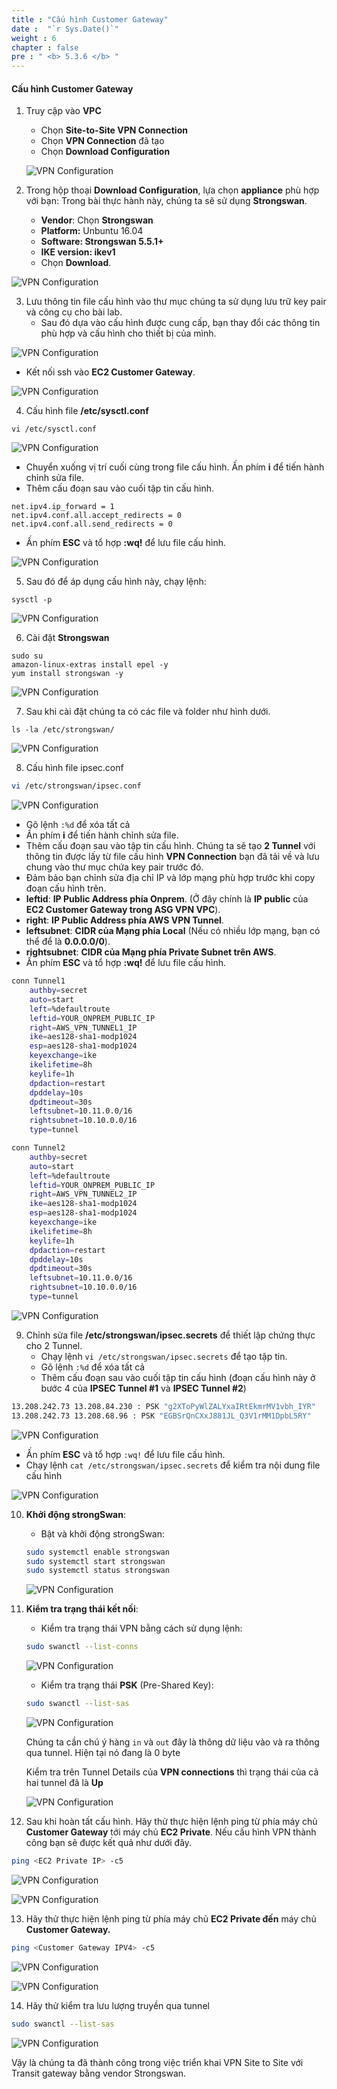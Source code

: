 ```yaml
---
title : "Cấu hình Customer Gateway"
date :  "`r Sys.Date()`" 
weight : 6
chapter : false
pre : " <b> 5.3.6 </b> "
---
```


#### Cấu hình Customer Gateway

1. Truy cập vào **VPC**
    - Chọn **Site-to-Site VPN Connection**
    - Chọn **VPN Connection** đã tạo
    - Chọn **Download Configuration**
    
    ![VPN Configuration](/images/24/image%201.png?featherlight=false&width=90pc)
    
2. Trong hộp thoại **Download Configuration**, lựa chọn **appliance** phù hợp với bạn: Trong bài thực hành này, chúng ta sẽ sử dụng **Strongswan**.
    - **Vendor**: Chọn **Strongswan**
    - **Platform:** Unbuntu 16.04
    - **Software: Strongswan 5.5.1+**
    - **IKE version: ikev1**
    - Chọn **Download**.

![VPN Configuration](/images/24/image%202.png?featherlight=false&width=90pc)

3. Lưu thông tin file cấu hình vào thư mục chúng ta sử dụng lưu trữ key pair và công cụ cho bài lab.
    - Sau đó dựa vào cấu hình được cung cấp, bạn thay đổi các thông tin phù hợp và cấu hình cho thiết bị của mình.

![VPN Configuration](https://000003.awsstudygroup.com/images/13/0003.png?featherlight=false&width=90pc)

- Kết nối ssh vào **EC2 Customer Gateway**.

![VPN Configuration](/images/24/image%203.png?featherlight=false&width=90pc)

4. Cấu hình file **/etc/sysctl.conf**

```
vi /etc/sysctl.conf
```

![VPN Configuration](/images/24/image%204.png?featherlight=false&width=90pc)

- Chuyển xuống vị trí cuối cùng trong file cấu hình. Ấn phím **i** để tiến hành chỉnh sửa file.
- Thêm cấu đoạn sau vào cuối tập tin cấu hình.

```
net.ipv4.ip_forward = 1
net.ipv4.conf.all.accept_redirects = 0
net.ipv4.conf.all.send_redirects = 0
```

- Ấn phím **ESC** và tổ hợp **:wq!** để lưu file cấu hình.

![VPN Configuration](/images/24/image%205.png?featherlight=false&width=90pc)

5. Sau đó để áp dụng cấu hình này, chạy lệnh:

```
sysctl -p
```

![VPN Configuration](/images/24/image%206.png?featherlight=false&width=90pc)

6. Cài đặt **Strongswan**

```
sudo su
amazon-linux-extras install epel -y
yum install strongswan -y
```

![VPN Configuration](/images/24/image%207.png?featherlight=false&width=90pc)

7. Sau khi cài đặt chúng ta có các file và folder như hình dưới.

```
ls -la /etc/strongswan/
```

![VPN Configuration](/images/24/image%208.png?featherlight=false&width=90pc)

8. Cấu hình file ipsec.conf

```bash
vi /etc/strongswan/ipsec.conf
```

![VPN Configuration](/images/24/image%209.png?featherlight=false&width=90pc)

- Gõ lệnh `:%d` để xóa tất cả
- Ấn phím **i** để tiến hành chỉnh sửa file.
- Thêm cấu đoạn sau vào tập tin cấu hình. Chúng ta sẽ tạo **2 Tunnel** với thông tin được lấy từ file cấu hình **VPN Connection** bạn đã tải về và lưu chung vào thư mục chứa key pair trước đó.
- Đảm bảo bạn chỉnh sửa địa chỉ IP và lớp mạng phù hợp trước khi copy đoạn cấu hình trên.
- **leftid**: **IP Public Address phía Onprem**. (Ở đây chính là **IP public** của **EC2 Customer Gateway trong ASG VPN VPC**).
- **right**: **IP Public Address phía AWS VPN Tunnel**.
- **leftsubnet**: **CIDR của Mạng phía Local** (Nếu có nhiều lớp mạng, bạn có thể để là **0.0.0.0/0**).
- **rightsubnet**: **CIDR của Mạng phía Private Subnet trên AWS**.
- Ấn phím **ESC** và tổ hợp **:wq!** để lưu file cấu hình.

```bash
conn Tunnel1
    authby=secret
    auto=start
    left=%defaultroute
    leftid=YOUR_ONPREM_PUBLIC_IP
    right=AWS_VPN_TUNNEL1_IP
    ike=aes128-sha1-modp1024
    esp=aes128-sha1-modp1024
    keyexchange=ike
    ikelifetime=8h
    keylife=1h
    dpdaction=restart
    dpddelay=10s
    dpdtimeout=30s
    leftsubnet=10.11.0.0/16
    rightsubnet=10.10.0.0/16
    type=tunnel

conn Tunnel2
    authby=secret
    auto=start
    left=%defaultroute
    leftid=YOUR_ONPREM_PUBLIC_IP
    right=AWS_VPN_TUNNEL2_IP
    ike=aes128-sha1-modp1024
    esp=aes128-sha1-modp1024
    keyexchange=ike
    ikelifetime=8h
    keylife=1h
    dpdaction=restart
    dpddelay=10s
    dpdtimeout=30s
    leftsubnet=10.11.0.0/16
    rightsubnet=10.10.0.0/16
    type=tunnel
```

![VPN Configuration](/images/24/image%2010.png?featherlight=false&width=90pc)

9. Chỉnh sửa file **/etc/strongswan/ipsec.secrets** để thiết lập chứng thực cho 2 Tunnel.
    - Chạy lệnh `vi /etc/strongswan/ipsec.secrets` để tạo tập tin.
    - Gõ lệnh `:%d` để xóa tất cả
    - Thêm cấu đoạn sau vào cuối tập tin cấu hình (đoạn cấu hình này ở bước 4 của **IPSEC Tunnel #1** và **IPSEC Tunnel #2**)

```bash
13.208.242.73 13.208.84.230 : PSK "g2XToPyWlZALYxaIRtEkmrMV1vbh_IYR"
13.208.242.73 13.208.68.96 : PSK "EGBSrQnCXxJ881JL_Q3V1rMM1DpbL5RY"
```

![VPN Configuration](/images/24/image%2011.png?featherlight=false&width=90pc)

- Ấn phím **ESC** và tổ hợp `:wq!` để lưu file cấu hình.
- Chạy lệnh `cat /etc/strongswan/ipsec.secrets` để kiểm tra nội dung file cấu hình

![VPN Configuration](/images/24/image%2012.png?featherlight=false&width=90pc)

10. **Khởi động strongSwan**:
    - Bật và khởi động strongSwan:
    
    ```bash
    sudo systemctl enable strongswan
    sudo systemctl start strongswan
    sudo systemctl status strongswan
    ```
    
    ![VPN Configuration](/images/24/image%2013.png?featherlight=false&width=90pc)
    
11. **Kiểm tra trạng thái kết nối**:
    - Kiểm tra trạng thái VPN bằng cách sử dụng lệnh:
    
    ```bash
    sudo swanctl --list-conns
    ```
    
    ![VPN Configuration](/images/24/image%2014.png?featherlight=false&width=90pc)
    
    - Kiểm tra trạng thái **PSK** (Pre-Shared Key):
    
    ```bash
    sudo swanctl --list-sas
    ```
    
    ![VPN Configuration](/images/24/image%2015.png?featherlight=false&width=90pc)
    
    Chúng ta cần chú ý hàng `in` và `out` đây là thông dữ liệu vào và ra thông qua tunnel. Hiện tại nó đang là 0 byte
    
    Kiểm tra trên Tunnel Details của **VPN connections** thì trạng thái của cả hai tunnel đã là **Up**  
    
    ![VPN Configuration](/images/24/image%2016.png?featherlight=false&width=90pc)
    

12. Sau khi hoàn tất cấu hình. Hãy thử thực hiện lệnh ping từ phía máy chủ **Customer Gateway** tới máy chủ **EC2 Private**. Nếu cấu hình VPN thành công bạn sẽ được kết quả như dưới đây.

```bash
ping <EC2 Private IP> -c5
```

![VPN Configuration](/images/24/image%2017.png?featherlight=false&width=90pc)

![VPN Configuration](/images/24/image%2018.png?featherlight=false&width=90pc)

13. Hãy thử thực hiện lệnh ping từ phía máy chủ **EC2 Private đến** máy chủ **Customer Gateway.**

```bash
ping <Customer Gateway IPV4> -c5
```

![VPN Configuration](/images/24/image%2019.png?featherlight=false&width=90pc)

![VPN Configuration](/images/24/image%2020.png?featherlight=false&width=90pc)

14. Hãy thử kiểm tra lưu lượng truyền qua tunnel 

```bash
sudo swanctl --list-sas
```

![VPN Configuration](/images/24/image%2021.png?featherlight=false&width=90pc)

Vậy là chúng ta đã thành công trong việc triển khai VPN Site to Site với Transit gateway bằng vendor Strongswan.
